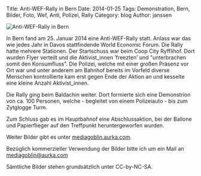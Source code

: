 Title: Anti-WEF-Rally in Bern 
Date: 2014-01-25
Tags: Demonstration, Bern, Bilder, Foto, Wef, Anti, Polizei, Rally 
Category: blog 
Author: janssen

![Anti-WEF-Rally in Bern](http://aurka.com/pictures/header_nowefbern.jpg)

In Bern fand am 25. Januar 2014 eine Anti-WEF-Rally statt. Anlass war das wie jedes Jahr in Davos stattfindende World Economic Forum. Die Rally hatte mehrere Stationen. Der Startschuss war beim Coop City Ryfflihof. Dort wurden Flyer verteilt und die Aktivist_innen ’freezten’ und "unterbrachen somit den Konsumfluss". Die Polizei, welche mit einer großen Präsenz vor Ort war und unter anderem am Bahnhof bereits im Vorfeld diverse Menschen kontrollierte kam erst gegen Ende der Aktion an und kesselte eine kleine Anzahl Aktivist_innen.

Die Rally ging beim Baldachin weiter. Dort formierte sich eine Demonstrion von ca. 100 Personen, welche - begleitet von einem Polizeiauto - bis zum Zytglogge Turm.

Zum Schluss gab es im Hauptbahnof eine Abschlussaktion, bei der Ballone und Papierflieger auf den Treffpunkt heruntergeworfen wurden. 

Weiter Bilder gibt es unter [mediagoblin.aurka.com](http://mediagoblin.aurka.com/mediagoblin/mg.fcgi/u/janssen/collection/25-01-2014-anti-wef-rally-in-bern/).

Bezüglich kommerzieller Verwendung der Bilder bitte ich um ein Mail an mediagoblin@aurka.com

Sämtliche Bilder stehen grundsätzlich unter CC-by-NC-SA.

